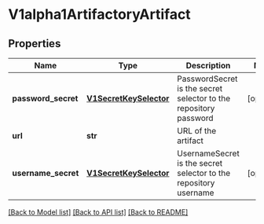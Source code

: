 # V1alpha1ArtifactoryArtifact

## Properties
Name | Type | Description | Notes
------------ | ------------- | ------------- | -------------
**password_secret** | [**V1SecretKeySelector**](V1SecretKeySelector.md) | PasswordSecret is the secret selector to the repository password | [optional] 
**url** | **str** | URL of the artifact | 
**username_secret** | [**V1SecretKeySelector**](V1SecretKeySelector.md) | UsernameSecret is the secret selector to the repository username | [optional] 

[[Back to Model list]](../README.md#documentation-for-models) [[Back to API list]](../README.md#documentation-for-api-endpoints) [[Back to README]](../README.md)


